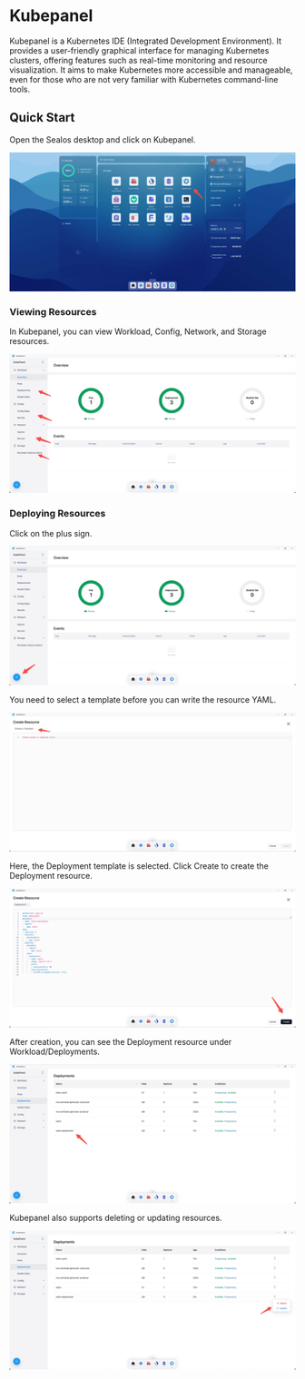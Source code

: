 # Kubepanel

Kubepanel is a Kubernetes IDE (Integrated Development Environment). It provides a user-friendly graphical interface for
managing Kubernetes clusters, offering features such as real-time monitoring and resource visualization. It aims to make
Kubernetes more accessible and manageable, even for those who are not very familiar with Kubernetes command-line tools.

## Quick Start

Open the Sealos desktop and click on Kubepanel.

![](images/kubepanel-1.png)

### Viewing Resources

In Kubepanel, you can view Workload, Config, Network, and Storage resources.

![](images/kubepanel-2.png)

### Deploying Resources

Click on the plus sign.

![](images/kubepanel-3.png)

You need to select a template before you can write the resource YAML.

![](images/kubepanel-4.png)

Here, the Deployment template is selected. Click Create to create the Deployment resource.

![](images/kubepanel-5.png)

After creation, you can see the Deployment resource under Workload/Deployments.

![](images/kubepanel-6.png)

Kubepanel also supports deleting or updating resources.

![](images/kubepanel-7.png)
